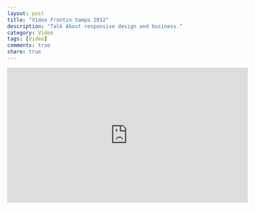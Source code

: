 ```yaml
---
layout: post
title: "Video Frontin Sampa 2012"
description: "Talk About responsive design and business."
category: Video
tags: [Video]
comments: true
share: true
---
```

<div class="video-container">
    <iframe width="560" height="315" src="http://www.youtube.com/embed/do1Ovs5oQkM" frameborder="0"> </iframe>
</div>
